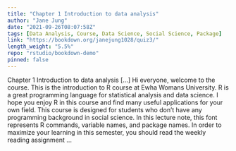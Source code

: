 ```yaml
---
title: "Chapter 1 Introduction to data analysis"
author: "Jane Jung"
date: "2021-09-26T08:07:58Z"
tags: [Data Analysis, Course, Data Science, Social Science, Package]
link: "https://bookdown.org/janejung1028/quiz3/"
length_weight: "5.5%"
repo: "rstudio/bookdown-demo"
pinned: false
---
```


Chapter 1 Introduction to data analysis [...] Hi everyone, welcome to the course. This is the introduction to R course at Ewha Womans University. R is a great programming language for statistical analysis and data science. I hope you enjoy R in this course and find many useful applications for your own field. This course is designed for students who don’t have any programming background in social science. In this lecture note, this font represents R commands, variable names, and package names. In order to maximize your learning in this semester, you should read the weekly reading assignment ...
